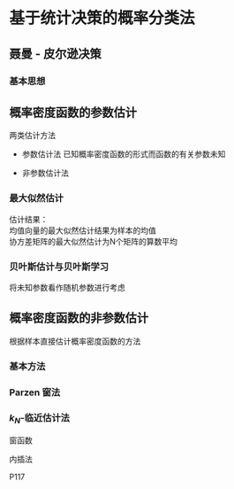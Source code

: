 # 基于统计决策的概率分类法

## 聂曼 - 皮尔逊决策

### 基本思想

## 概率密度函数的参数估计

两类估计方法

- 参数估计法
    已知概率密度函数的形式而函数的有关参数未知

- 非参数估计法

### 最大似然估计

估计结果：  
均值向量的最大似然估计结果为样本的均值  
协方差矩阵的最大似然估计为N个矩阵的算数平均

### 贝叶斯估计与贝叶斯学习

将未知参数看作随机参数进行考虑

## 概率密度函数的非参数估计

根据样本直接估计概率密度函数的方法

### 基本方法

### Parzen 窗法

### $k_N$-临近估计法

窗函数

内插法

P117

